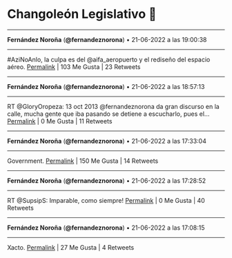 # Changoleón Legislativo 🙈
*****
**Fernández Noroña** (**@fernandeznorona**) • 21-06-2022 a las 19:00:38
*****
\#AziNoAnlo, la culpa es del @aifa_aeropuerto y el rediseño del espacio aéreo.
[Permalink](https://twitter.com/fernandeznorona/status/1539443216277291008) | 103 Me Gusta | 23 Retweets
*****
**Fernández Noroña** (**@fernandeznorona**) • 21-06-2022 a las 18:57:13
*****
RT @GloryOropeza: 13 oct 2013  @fernandeznorona da gran discurso en la calle, mucha gente que iba pasando se detiene a escucharlo, pues el…
[Permalink](https://twitter.com/fernandeznorona/status/1539442356772130818) | 0 Me Gusta | 11 Retweets
*****
**Fernández Noroña** (**@fernandeznorona**) • 21-06-2022 a las 17:33:04
*****
Government.
[Permalink](https://twitter.com/fernandeznorona/status/1539421178866962432) | 150 Me Gusta | 14 Retweets
*****
**Fernández Noroña** (**@fernandeznorona**) • 21-06-2022 a las 17:28:52
*****
RT @SupsipS: Imparable, como siempre!
[Permalink](https://twitter.com/fernandeznorona/status/1539420118983262210) | 0 Me Gusta | 40 Retweets
*****
**Fernández Noroña** (**@fernandeznorona**) • 21-06-2022 a las 17:08:15
*****
Xacto.
[Permalink](https://twitter.com/fernandeznorona/status/1539414932487254016) | 27 Me Gusta | 4 Retweets